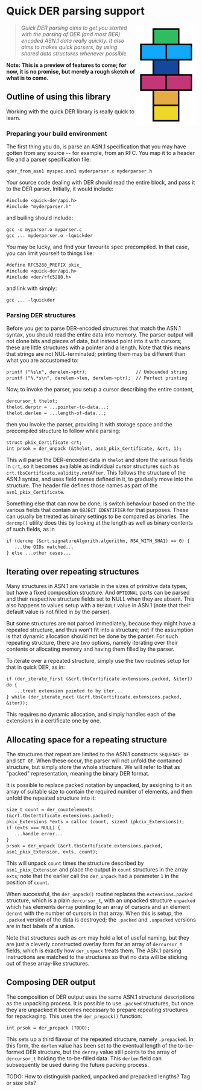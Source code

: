 # Quick DER parsing support

<img alt="Quick DER logo" src="quick-der-logo.png" style="float: right;"/>

> *Quick DER parsing aims to get you started with the parsing of DER (and most
> BER) encoded ASN.1 data really quickly.  It also aims to makes quick parsers,
> by using shared data structures whenever possible.*

**Note: This is a preview of features to come; for now, it is no promise, but merely a rough sketch of what is to come.**

## Outline of using this library

Working with the quick DER library is really quick to learn.

### Preparing your build environment

The first thing you do, is parse an ASN.1 specification that you may have gotten
from any source -- for example, from an RFC.  You map it to a header file and a
parser specification file:

    qder_from_asn1 myspec.asn1 myderparser.c myderparser.h

Your source code dealing with DER should read the entire block, and pass it to
the DER parser.  Initially, it would include:

    #include <quick-der/api.h>
    #include "myderparser.h"

and builing should include:

    gcc -o myparser.o myparser.c
    gcc ... myderparser.o -lquickder

You may be lucky, and find your favourite spec precompiled.  In that case, you
can limit yourself to things like:

    #define RFC5280_PREFIX pkix_
    #include <quick-der/api.h>
    #include <der/rfc5280.h>

and link with simply:

    gcc ... -lquickder


### Parsing DER structures

Before you get to parse DER-encoded structures that match the ASN.1 syntax,
you should read the entire data into memory.  The parser output will not
clone bits and pieces of data, but instead point into it with cursors; these
are little structures with a pointer and a length.  Note that this means that
strings are not NUL-terminated; printing them may be different than what you
are accustomed to:

    printf ("%s\n", derelem->ptr);                  // Unbounded string
    printf ("%.*s\n", derelem->len, derelem->ptr);  // Perfect printing

Now, to invoke the parser, you setup a cursor describing the entire content,

    dercursor_t thelot;
    thelot.derptr = ...pointer-to-data...;
    thelot.derlen = ...length-of-data...;

then you invoke the parser, providing it with storage space and the
precompiled structure to follow while parsing:

    struct pkix_Certificate crt;
    int prsok = der_unpack (&thelot, asn1_pkix_Certificate, &crt, 1);

This will parse the DER-encoded data in `thelot` and store the various fields
in `crt`, so it becomes available as individual cursor structures such as
`crt.tbsCertificate.validity.notAfter`.  This follows the structure of the
ASN.1 syntax, and uses field names defined in it, to gradually move into
the structure.  The header file defines those names as part of the
`asn1_pkix_Certificate`.

Something else that can now be done, is switch behaviour based on the the
various fields that contain an `OBJECT IDENTIFIER` for that purposes.  These
can usually be treated as binary settings to be compared as binaries.  The
`dercmp()` utility does this by looking at the length as well as binary
contents of such fields, as in

    if (dercmp (&crt.signatureAlgorith.algorithm, RSA_WITH_SHA1) == 0) {
       ...the OIDs matched...
    } else ...other cases...


## Iterating over repeating structures

Many structures in ASN.1 are variable in the sizes of primitive data types, but
have a fixed composition structure.  And `OPTIONAL` parts can be parsed and their
respective structure fields set to NULL when they are absent.  This also happens
to values setup with a `DEFAULT` value in ASN.1 (note that their default value
is not filled in by the parser).

But some structures are not parsed immediately, because they might have a
repeated structure, and thus won't fit into a structure; not if the assumption
is that dynamic allocation should not be done by the parser.  For such
repeating structure, there are two options, namely iterating over their
contents or allocating memory and having them filled by the parser.

To iterate over a repeated structure, simply use the two routines setup for
that in quick DER, as in:

    if (der_iterate_first (&crt.tbsCertificate.extensions.packed, &iter)) do {
       ...treat extension pointed to by iter...
    } while (der_iterate_next (&crt.tbsCertificate.extensions.packed, &iter));

This requires no dynamic allocation, and simply handles each of the extensions
in a certificate one by one.

## Allocating space for a repeating structure

The structures that repeat are limited to the ASN.1 constructs
`SEQUENCE OF` and `SET OF`.  When these occur, the parser will not unfold
the contained structure, but simply store the whole structure.  We will
refer to that as "packed" representation, meaning the binary DER format.

It is possible to replace packed notation by unpacked, by assigning to it
an array of suitable size to contain the required number of elements,
and then unfold the repeated structure into it:

    size_t count = der_countelements (&crt.tbsCertificate.extensions.packed);
    pkix_Extensions *exts = calloc (count, sizeof (pkcix_Extensions));
    if (exts === NULL) {
       ...handle error...
    }
    prsok = der_unpack (&crt.tbsCertificate.extensions.packed, asn1_pkix_Extension, exts, count);

This will unpack `count` times the structure described by `asn1_pkix_Extension` and place the output in `count` structures in the array `exts`; note that the earlier
call the `der_unpack` had a parameter `1` in the position of `count`.

When successful, the `der_unpack()` routine replaces the `extensions.packed`
structure, which is a plain `dercursor_t`, with an unpacked structure
`unpacked` which has elements `derray` pointing to an array of cursors and
an element `dercnt` with the number of cursors in that array.  When this
is setup, the `.packed` version of the data is destroyed; the `.packed` and
`.unpacked` versions are in fact labels of a union.

Note that structures such as `crt` may hold a lot of useful naming, but they
are just a cleverly constructed overlay form for an array of `dercursor_t` fields,
which is exactly how `der_unpack` treats them.  The ASN.1 parsing instructions
are matched to the structures so that no data will be sticking out of these
array-like structures.

## Composing DER output

The composition of DER output uses the same ASN.1 structural descriptions as
the unpacking process.  It is possible to use `.packed` structures, but once
they are unpacked it becomes necessary to prepare repeating structures for
repackaging.  This uses the `der_prepack()` function:

    int prsok = der_prepack (TODO);

This sets up a third flavour of the repeated structure, namely `.prepacked`.
In this form, the `derlen` value has been set to the eventual length of
the to-be-formed DER structure, but the `derray` value still points to the
array of `dercursor_t` holding the to-be-filled data.  This `derlen` field
can subsequently be used during the future packing process.

TODO: How to distinguish packed, unpacked and prepacked lengths?  Tag or size bits?

